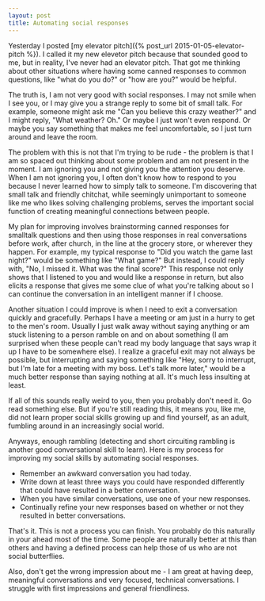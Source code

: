 ```yaml
---
layout: post
title: Automating social responses
---
```


Yesterday I posted [my elevator pitch]({% post_url 2015-01-05-elevator-pitch %}).
I called it my new elevetor pitch because that sounded good to me, but in reality, I've never had
an elevator pitch. That got me thinking about other situations where having some canned responses
to common questions, like "what do you do?" or "how are you?" would be helpful.

The truth is, I am not very good with social responses. I may not smile when I see you, or I may
give you a strange reply to some bit of small talk. For example, someone might ask me "Can you
believe this crazy weather?" and I might reply, "What weather? Oh." Or maybe I just won't even
respond. Or maybe you say something that makes me feel uncomfortable, so I just turn around and
leave the room.

The problem with this is not that I'm trying to be rude - the problem is that I am so spaced out
thinking about some problem and am not present in the moment. I am ignoring you and not giving
you the attention you deserve. When I am not ignoring you, I often don't know how to respond to
you because I never learned how to simply talk to someone. I'm discovering that small talk and friendly
chitchat, while seemingly unimportant to someone like me who likes solving challenging problems,
serves the important social function of creating meaningful connections between people.

My plan for improving involves brainstorming canned responses for smalltalk questions
and then using those responses in real conversations before work, after church, in the line at the grocery store,
or wherever they happen. For example, my typical response to "Did you watch the game last night?"
would be something like "What game?" But instead, I could reply with, "No, I missed it. What was
the final score?" This response not only shows that I listened to you and would like a response in return, but
also elicits a response that gives me some clue of what you're talking about so I can continue the
conversation in an intelligent manner if I choose.

Another situation I could improve is when I need to exit a conversation quickly and gracefully.
Perhaps I have a meeting or am just in a hurry to get to the men's room. Usually I just walk
away without saying anything or am stuck listening to a person ramble on and on about something
(I am surprised when these people can't read my body language that says wrap it up I have to be
somewhere else). I realize a graceful exit may not always be possible, but interrupting and saying
something like "Hey, sorry to interrupt, but I'm late for a meeting with my boss. Let's talk more
later," would be a much better response than saying nothing at all. It's much less insulting at least.

If all of this sounds really weird to you, then you probably don't need it. Go read something else.
But if you're still reading this, it means you, like me, did not learn proper social skills growing
up and find yourself, as an adult, fumbling around in an increasingly social world.

Anyways, enough rambling (detecting and short circuiting rambling is another good conversational
skill to learn). Here is my process for improving my social skills by automating social responses.

- Remember an awkward conversation you had today.
- Write down at least three ways you could have responded differently that could have resulted in
  a better conversation.
- When you have similar conversations, use one of your new responses.
- Continually refine your new responses based on whether or not they resulted in better conversations.

That's it. This is not a process you can finish. You probably do this naturally in your ahead most
of the time. Some people are naturally better at this than others and having a defined process can
help those of us who are not social butterflies.

Also, don't get the wrong impression about me - I am great at having deep, meaningful conversations
and very focused, technical conversations. I struggle with first impressions and general friendliness.
